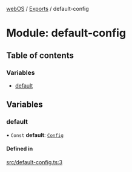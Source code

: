 [webOS](../README.md) / [Exports](../modules.md) / default-config

# Module: default-config

## Table of contents

### Variables

- [default](default_config.md#default)

## Variables

### default

• `Const` **default**: [`Config`](../interfaces/model.Config.md)

#### Defined in

[src/default-config.ts:3](https://github.com/Dabolus/webos-tv/blob/77db811/src/default-config.ts#L3)
